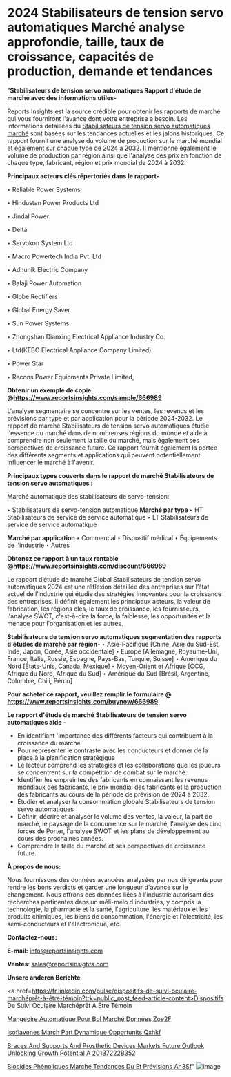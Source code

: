 # 2024 Stabilisateurs de tension servo automatiques Marché analyse approfondie, taille, taux de croissance, capacités de production, demande et tendances

 "<strong>Stabilisateurs de tension servo automatiques Rapport d'étude de marché avec des informations utiles-</strong>

Reports Insights est la source crédible pour obtenir les rapports de marché qui vous fourniront l'avance dont votre entreprise a besoin. Les informations détaillées du <a href=https://www.reportsinsights.com/sample/666989>Stabilisateurs de tension servo automatiques marché</a> sont basées sur les tendances actuelles et les jalons historiques. Ce rapport fournit une analyse du volume de production sur le marché mondial et également sur chaque type de 2024 à 2032. Il mentionne également le volume de production par région ainsi que l'analyse des prix en fonction de chaque type, fabricant, région et prix mondial de 2024 à 2032.

<b>Principaux acteurs clés répertoriés dans le rapport-</b>

‣ Reliable Power Systems

‣ Hindustan Power Products Ltd

‣ Jindal Power

‣ Delta

‣ Servokon System Ltd

‣ Macro Powertech India Pvt. Ltd

‣ Adhunik Electric Company

‣ Balaji Power Automation

‣ Globe Rectifiers

‣ Global Energy Saver

‣ Sun Power Systems

‣ Zhongshan Dianxing Electrical Appliance Industry Co.

‣ Ltd(KEBO Electrical Appliance Company Limited)

‣ Power Star

‣ Recons Power Equipments Private Limited,

<strong><b>Obtenir un exemple de copie @</b></strong><a href=https://www.reportsinsights.com/sample/666989><strong><b>https://www.reportsinsights.com/sample/666989</b></strong></a>

L'analyse segmentaire se concentre sur les ventes, les revenus et les prévisions par type et par application pour la période 2024-2032. Le rapport de marché Stabilisateurs de tension servo automatiques étudie l'essence du marché dans de nombreuses régions du monde et aide à comprendre non seulement la taille du marché, mais également ses perspectives de croissance future. Ce rapport fournit également la portée des différents segments et applications qui peuvent potentiellement influencer le marché à l'avenir.

<strong>Principaux types couverts dans le rapport de marché Stabilisateurs de tension servo automatiques :</strong>

Marché automatique des stabilisateurs de servo-tension:

‣  Stabilisateurs de servo-tension automatique <strong> Marché <strong> par type </strong> </strong>
‣ HT Stabilisateurs de service de service automatique
‣ LT Stabilisateurs de service de service automatique

<strong>Marché par application </strong>
‣ Commercial
‣ Dispositif médical
‣ Équipements de l'industrie
‣ Autres

<strong><b>Obtenez ce rapport à un taux rentable @</b></strong><a href=https://www.reportsinsights.com/discount/666989><strong><b>https://www.reportsinsights.com/discount/666989</b></strong></a>

Le rapport d’étude de marché Global Stabilisateurs de tension servo automatiques 2024 est une réflexion détaillée des entreprises sur l’état actuel de l’industrie qui étudie des stratégies innovantes pour la croissance des entreprises. Il définit également les principaux acteurs, la valeur de fabrication, les régions clés, le taux de croissance, les fournisseurs, l'analyse SWOT, c'est-à-dire la force, la faiblesse, les opportunités et la menace pour l'organisation et les autres.

<strong>Stabilisateurs de tension servo automatiques segmentation des rapports d'études de marché par région-</strong>
‣ Asie-Pacifique [Chine, Asie du Sud-Est, Inde, Japon, Corée, Asie occidentale]
‣ Europe [Allemagne, Royaume-Uni, France, Italie, Russie, Espagne, Pays-Bas, Turquie, Suisse]
‣ Amérique du Nord [États-Unis, Canada, Mexique]
‣ Moyen-Orient et Afrique [CCG, Afrique du Nord, Afrique du Sud]
‣ Amérique du Sud [Brésil, Argentine, Colombie, Chili, Pérou]

<strong>Pour acheter ce rapport, veuillez remplir le formulaire @   <a href=https://www.reportsinsights.com/buynow/666989>https://www.reportsinsights.com/buynow/666989</a></strong>

<strong>Le rapport d'étude de marché Stabilisateurs de tension servo automatiques aide -</strong>
<ul>
  <li>En identifiant 'importance des différents facteurs qui contribuent à la croissance du marché</li>
  <li>Pour représenter le contraste avec les conducteurs et donner de la place à la planification stratégique</li>
  <li>Le lecteur comprend les stratégies et les collaborations que les joueurs se concentrent sur la compétition de combat sur le marché.</li>
  <li>Identifier les empreintes des fabricants en connaissant les revenus mondiaux des fabricants, le prix mondial des fabricants et la production des fabricants au cours de la période de prévision de 2024 à 2032.</li>
  <li>Étudier et analyser la consommation globale Stabilisateurs de tension servo automatiques</li>
  <li>Définir, décrire et analyser le volume des ventes, la valeur, la part de marché, le paysage de la concurrence sur le marché, l'analyse des cinq forces de Porter, l'analyse SWOT et les plans de développement au cours des prochaines années.</li>
  <li>Comprendre la taille du marché et ses perspectives de croissance future.</li>
</ul>
<strong>À propos de nous:</strong>

Nous fournissons des données avancées analysées par nos dirigeants pour rendre les bons verdicts et garder une longueur d'avance sur le changement. Nous offrons des données liées à l'industrie autorisant des recherches pertinentes dans un méli-mélo d'industries, y compris la technologie, la pharmacie et la santé, l'agriculture, les matériaux et les produits chimiques, les biens de consommation, l'énergie et l'électricité, les semi-conducteurs et l'électronique, etc.

<strong>Contactez-nous:</strong>

<strong>E-mail:</strong> <a href=mailto:info@reportsinsights.com>info@reportsinsights.com</a>

<strong>Ventes</strong>: <a href=mailto:sales@reportsinsights.com>sales@reportsinsights.com</a>

<strong>Unsere anderen Berichte</strong>

<a href=https://fr.linkedin.com/pulse/dispositifs-de-suivi-oculaire-marchéprêt-à-être-témoin?trk=public_post_feed-article-content>Dispositifs De Suivi Oculaire Marchéprêt À Être Témoin</a>

<a href=https://fr.linkedin.com/pulse/mangeoire-automatique-pour-bol-marché-données-zoe2f/>Mangeoire Automatique Pour Bol Marché Données Zoe2F</a>

<a href=https://www.linkedin.com/pulse/isoflavones-march%C3%A9-part-dynamique-opportunit%C3%A9s-qxhkf/>Isoflavones March Part Dynamique Opportunits Qxhkf</a>

<a href=https://medium.com/@gd336335/braces-and-supports-and-prosthetic-devices-markets-future-outlook-unlocking-growth-potential-a-201b7222b352>Braces And Supports And Prosthetic Devices Markets Future Outlook Unlocking Growth Potential A 201B7222B352</a>

<a href=https://fr.linkedin.com/pulse/biocides-phénoliques-marché-tendances-du-et-prévisions-an3sf/>Biocides Phénoliques Marché Tendances Du Et Prévisions An3Sf</a>"
![image](https://github.com/daminid12/RImarketgrowth/assets/158430485/c08cfdc0-a998-4e97-ab72-77b55e88b7cc)
